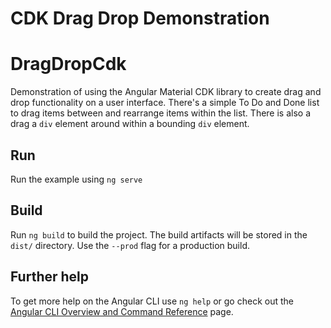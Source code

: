 # CDK Drag Drop Demonstration

# DragDropCdk

Demonstration of using the Angular Material CDK library to create drag and drop functionality on a user interface. There's a simple To Do and Done list to drag items between and rearrange items within the list. There is also a drag a `div` element around within a bounding `div` element.

## Run

Run the example using `ng serve`

## Build

Run `ng build` to build the project. The build artifacts will be stored in the `dist/` directory. Use the `--prod` flag for a production build.

## Further help

To get more help on the Angular CLI use `ng help` or go check out the [Angular CLI Overview and Command Reference](https://angular.io/cli) page.

